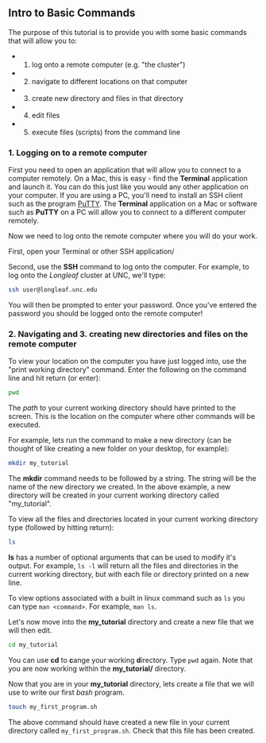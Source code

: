 ## Intro to Basic Commands

The purpose of this tutorial is to provide you with some basic commands that will allow you to: 

- 1. log onto a remote computer (e.g. "the cluster")
- 2. navigate to different locations on that computer
- 3. create new directory and files in that directory
- 4. edit files
- 5. execute files (scripts) from the command line

### 1. Logging on to a remote computer

First you need to open an application that will allow you to connect to a computer remotely. On a Mac, this is easy - find the **Terminal** application and launch it. You can do this just like you would any other application on your computer. If you are using a PC, you'll need to install an SSH client such as the program [PuTTY](https://www.putty.org/). The **Terminal** application on a Mac or software such as **PuTTY** on a PC will allow you to connect to a different computer remotely.

Now we need to log onto the remote computer where you will do your work.

First, open your Terminal or other SSH application/

Second, use the **SSH** command to log onto the computer. For example, to log onto the *Longleaf* cluster at UNC, we'll type:
```bash
ssh user@longleaf.unc.edu
```

You will then be prompted to enter your password. Once you've entered the password you should be logged onto the remote computer!

### 2. Navigating and 3. creating new directories and files on the remote computer

To view your location on the computer you have just logged into, use the "print working directory" command. Enter the following on the command line and hit return (or enter): 
```bash
pwd
```

The *path* to your current working directory should have printed to the screen. This is the location on the computer where other commands will be executed.

For example, lets run the command to make a new directory (can be thought of like creating a new folder on your desktop, for example):
```bash
mkdir my_tutorial
```

The **mkdir** command needs to be followed by a string. The string will be the name of the new directory we created. In the above example, a new directory will be created in your current working directory called "my_tutorial".

To view all the files and directories located in your current working directory type (followed by hitting return):
```bash
ls
```

**ls** has a number of optional arguments that can be used to modify it's output. For example, `ls -l` will return all the files and directories in the current working directory, but with each file or directory printed on a new line.

To view options associated with a built in linux command such as `ls` you can type `man <command>`. For example, `man ls`.

Let's now move into the **my_tutorial** directory and create a new file that we will then edit.
```bash
cd my_tutorial
```

You can use **cd** to **c**ange your working **d**irectory. Type `pwd` again. Note that you are now working within the **my_tutorial/** directory. 

Now that you are in your **my_tutorial** directory, lets create a file that we will use to write our first *bash* program.
```bash
touch my_first_program.sh
```

The above command should have created a new file in your current directory called ```my_first_program.sh```. Check that this file has been created.



